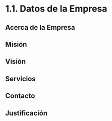 # 1.1. Datos de la Empresa

## Acerca de la Empresa



## Misión



## Visión



## Servicios



## Contacto



## Justificación


